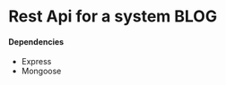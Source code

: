 <h1>Rest Api for a system BLOG</h1>

<h4>Dependencies</h4>
<ul>
   <li>Express</li>
   <li>Mongoose</li>
</ul>


